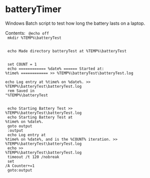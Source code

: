 # batteryTimer
Windows Batch script to test how long the battery lasts on a laptop.


Contents:
<code>
@echo off
  <br>
mkdir %TEMP%\batteryTest\
  <br>
echo Made directory batteryTest at %TEMP%\batteryTest\
  <br>
set COUNT = 1
  <br>
echo ============ %date% ====== Started at: %time% ============ >> %TEMP%\batteryTest\batteryTest.log
  <br>
echo Log entry at %time% on %date%. >> %TEMP%\batteryTest\batteryTest.log
  <br>
rem Saved in "%TEMP%\batteryTest\
  <br>
echo Starting Battery Test >> %TEMP%\batteryTest\batteryTest.log
  <br>
echo Starting Battery Test at %time% on %date%.
  <br>
goto output
  <br>
:output
  <br>
echo Log entry at %time% on %date%, and is the %COUNT% iteration. >> %TEMP%\batteryTest\batteryTest.log
  <br>
echo >> %TEMP%\batteryTest\batteryTest.log
  <br>
timeout /t 120 /nobreak
  <br>
set /A Counter+=1
  <br>
goto:output
<code>
